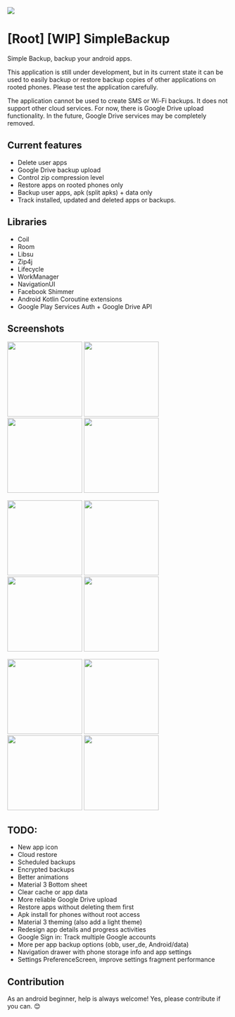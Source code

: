 <a href="https://www.gnu.org/licenses/gpl-3.0" alt="License: GPLv3"><img src="https://img.shields.io/badge/License-GPL%20v3-blue.svg"></a>
# [Root] [WIP] SimpleBackup
Simple Backup, backup your android apps.

This application is still under development, but in its current state it can be used to easily backup or restore backup copies of other applications on rooted phones. Please test the application carefully.

The application cannot be used to create SMS or Wi-Fi backups. It does not support other cloud services. For now, there is Google Drive upload functionality. In the future, Google Drive services may be completely removed.

## Current features
  * Delete user apps
  * Google Drive backup upload
  * Control zip compression level
  * Restore apps on rooted phones only
  * Backup user apps, apk (split apks) + data only
  * Track installed, updated and deleted apps or backups.
  
## Libraries
  * Coil
  * Room
  * Libsu
  * Zip4j
  * Lifecycle 
  * WorkManager
  * NavigationUI
  * Facebook Shimmer
  * Android Kotlin Coroutine extensions
  * Google Play Services Auth + Google Drive API

## Screenshots
<p float="left">
  <img src="https://user-images.githubusercontent.com/32335484/221413419-18820c56-8096-4359-8b1e-9d74ae7a2ce9.jpg" width="170" />
  <img src="https://user-images.githubusercontent.com/32335484/221413428-7156c4c5-2669-45ba-943a-89d5e3ea30f2.jpg" width="170" />
  <img src="https://user-images.githubusercontent.com/32335484/221413436-6060ccb9-bcdf-4617-88e3-7e9420cdd9d2.jpg" width="170" />
  <img src="https://user-images.githubusercontent.com/32335484/221413439-2859d21b-35aa-49e8-97be-7f848e2de236.jpg" width="170" />
</p>
<p float="left">
  <img src="https://user-images.githubusercontent.com/32335484/221413445-18a76495-d5ea-4754-9f87-17047d5ad018.jpg" width="170" />
  <img src="https://user-images.githubusercontent.com/32335484/221413450-4299f7f6-776f-40d9-822a-058f80073b5f.jpg" width="170" />
  <img src="https://user-images.githubusercontent.com/32335484/221413453-45ac1e8b-74cb-4dd4-9eb6-6056df181207.jpg" width="170" />
  <img src="https://user-images.githubusercontent.com/32335484/221413455-7510e968-647c-4a83-9b84-563f672dbed0.jpg" width="170" />
</p>
<p float="left">
  <img src="https://user-images.githubusercontent.com/32335484/221413457-f134b01e-c879-415f-afcd-9d3c3124db83.jpg" width="170" />
  <img src="https://user-images.githubusercontent.com/32335484/221413462-ddc14e92-b14b-4392-a214-557304d3e34b.jpg" width="170" />
  <img src="https://user-images.githubusercontent.com/32335484/221413466-6b3d7612-f901-4a97-a9ce-421376dcaf29.jpg" width="170" />
  <img src="https://user-images.githubusercontent.com/32335484/221413971-368d65de-b3b5-4c6b-a0e0-9461f46a6e89.jpg" width="170" />
</p>

## TODO:
  * New app icon
  * Cloud restore
  * Scheduled backups
  * Encrypted backups
  * Better animations
  * Material 3 Bottom sheet
  * Clear cache or app data
  * More reliable Google Drive upload
  * Restore apps without deleting them first
  * Apk install for phones without root access
  * Material 3 theming (also add a light theme)
  * Redesign app details and progress activities
  * Google Sign in: Track multiple Google accounts
  * More per app backup options (obb, user_de, Android/data)
  * Navigation drawer with phone storage info and app settings
  * Settings PreferenceScreen, improve settings fragment performance
  
## Contribution
As an android beginner, help is always welcome! Yes, please contribute if you can. :blush:
